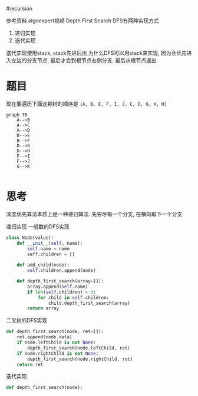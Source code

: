 #recursion

参考资料
algoexpert视频 Depth First Search
DFS有两种实现方式
1. 递归实现
2. 迭代实现

迭代实现使用stack, stack先进后出
为什么DFS可以用stack来实现, 因为会优先进入左边的分支节点, 最后才会到根节点右侧分支. 最后从根节点退出

# 题目
现在要遍历下面这颗树的顺序是 `[A, B, E, F, I, J, C, D, G, K, H]`

```mermaid
graph TB
    A-->B
    A-->C
    A-->D
    B-->E
    B-->F
    D-->G
    D-->H
    F-->I
    F-->J
    G-->K
  
```

# 思考
深度优先算法本质上是一种递归算法. 先穷尽每一个分支, 在横向取下一个分支

递归实现
一般数的DFS实现
```python
class Node(value):
	def __init__(self, name):
		self.name = name
		seff.children = []
	
	def add_child(node):
		self.children.append(node)

	def depth_first_search(array=[]):
		array.append(self.name)
		if len(self.children) > 0:
			for child in self.children:
				child.depth_first_search(array)
		return array
```


二叉树的DFS实现
```python
def depth_first_search(node, ret=[]):
    ret.append(node.data)
    if node.leftChild is not None:
        depth_first_search(node.leftChild, ret)
    if node.rightChild is not None:
        depth_first_search(node.rightChild, ret)
    return ret	
```

迭代实现

```python
def depth_first_search(node):

```